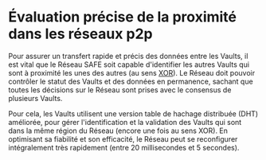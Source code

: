 # Évaluation précise de la proximité dans les réseaux p2p
Pour assurer un transfert rapide et précis des données entre les Vaults, il est vital que le Réseau SAFE soit capable d'identifier les autres Vaults qui sont à proximité les unes des autres (au sens [XOR](http://en.wikipedia.org/wiki/Exclusive_or)). Le Réseau doit pouvoir contrôler le statut des Vaults et des données en permanence, sachant que toutes les décisions sur le Réseau sont prises avec le consensus de plusieurs Vaults.

Pour cela, les Vaults utilisent une version table de hachage distribuée (DHT) améliorée, pour gérer l'identification et la validation des Vaults qui sont dans la même région du Réseau (encore une fois au sens XOR). En optimisant sa fiabilité et son efficacité, le Réseau peut se reconfigurer intégralement très rapidement (entre 20 millisecondes et 5 secondes).
